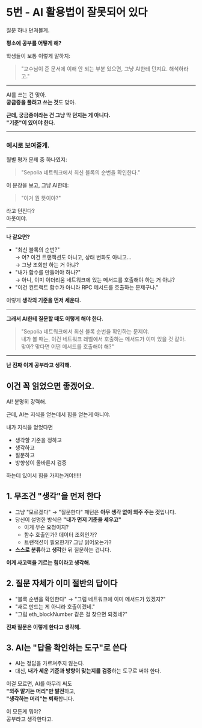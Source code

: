 # 5번 - AI 활용법이 잘못되어 있다

질문 하나 던져볼게.

**평소에 공부를 어떻게 해?**

학생들이 보통 이렇게 말하지:

> "교수님이 준 문서에 이해 안 되는 부분 있으면, 그냥 AI한테 던져요. 해석하라고."

---

AI를 쓰는 건 맞아.  
**궁금증을 풀려고 쓰는 것**도 맞아.

**근데, 궁금증이라는 건 그냥 막 던지는 게 아니다.**  
**"기준"이 있어야 한다.**

---

### 예시로 보여줄게.

월별 평가 문제 중 하나였지:

> "Sepolia 네트워크에서 최신 블록의 순번을 확인한다."

이 문장을 보고, 그냥 AI한테:

> "이거 뭔 뜻이야?"

라고 던진다?  
아웃이야.

---

**나 같으면?**

- "최신 블록의 순번?"  
  → 어? 이건 트랜잭션도 아니고, 상태 변화도 아니고...  
  → 그냥 조회만 하는 거 아냐?
- "내가 함수를 만들어야 하나?"  
  → 아니, 이미 이더리움 네트워크에 있는 메서드를 호출해야 하는 거 아냐?
- "이건 컨트랙트 함수가 아니라 RPC 메서드를 호출하는 문제구나."

이렇게 **생각의 기준을 먼저 세운다.**

---

**그래서 AI한테 질문할 때도 이렇게 해야 한다.**

> "Sepolia 네트워크에서 최신 블록 순번을 확인하는 문제야.  
> 내가 볼 때는, 이건 네트워크 레벨에서 호출하는 메서드가 이미 있을 것 같아.  
> 맞아? 맞다면 어떤 메서드를 호출해야 해?"

---

**난 진짜 이게 공부라고 생각해.**

## 이건 꼭 읽었으면 좋겠어요.

AI! 분명히 강력해.

근데, AI는 지식을 얻는데서 힘을 얻는게 아니야.

내가 지식을 얻었다면

- 생각할 기준을 정하고
- 생각하고
- 질문하고
- 방향성이 올바른지 검증

하는데 있어서 힘을 가지는거야!!!!!

## 1. 무조건 "생각"을 먼저 한다

- 그냥 "모르겠다" → "질문한다" 패턴은 **아무 생각 없이 외주 주는 것**입니다.
- 당신이 설명한 방식은 **"내가 먼저 기준을 세우고"**
  - 이게 무슨 요청이지?
  - 함수 호출인가? 데이터 조회인가?
  - 트랜잭션이 필요한가? 그냥 읽어오는가?
- **스스로 분류**하고 **생각**한 뒤 질문하는 겁니다.

**이게 사고력을 기르는 힘이라고 생각해.**

## 2. 질문 자체가 이미 절반의 답이다

- "블록 순번을 확인한다" → "그럼 네트워크에 이미 메서드가 있겠지?"
- "새로 만드는 게 아니라 호출이겠네."
- "그럼 eth_blockNumber 같은 걸 찾으면 되겠네?"

**진짜 질문은 이렇게 한다고 생각해.**

## 3. AI는 "답을 확인하는 도구"로 쓴다

- AI는 정답을 가르쳐주지 않는다.
- 대신, **내가 세운 기준과 방향이 맞는지를 검증**하는 도구로 써야 한다.

이걸 모르면, AI를 아무리 써도  
**"외주 맡기는 머리"만 발전**하고,  
**"생각하는 머리"는 퇴화**합니다.

이 모든게 뭐야?  
공부라고 생각한다고.
